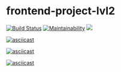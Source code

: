 # frontend-project-lvl2
[![Build Status](https://travis-ci.org/AlexanderMalikh/frontend-project-lvl2.svg?branch=master)](https://travis-ci.org/AlexanderMalikh/frontend-project-lvl2) [![Maintainability](https://api.codeclimate.com/v1/badges/d1127f0ace47f9c66840/maintainability)](https://codeclimate.com/github/AlexanderMalikh/frontend-project-lvl2/maintainability) <a href="https://codeclimate.com/github/AlexanderMalikh/frontend-project-lvl2/test_coverage"><img src="https://api.codeclimate.com/v1/badges/d1127f0ace47f9c66840/test_coverage" /></a>

[![asciicast](https://asciinema.org/a/XuGxZA9XKxnt5RJCsv5MRYGoy.svg)](https://asciinema.org/a/XuGxZA9XKxnt5RJCsv5MRYGoy)

[![asciicast](https://asciinema.org/a/lTQC1vqhvJUMITvYY01fNCuG9.svg)](https://asciinema.org/a/lTQC1vqhvJUMITvYY01fNCuG9)

[![asciicast](https://asciinema.org/a/hjtjz2jnk3RxzG8jarWRbnrQl.svg)](https://asciinema.org/a/hjtjz2jnk3RxzG8jarWRbnrQl)

